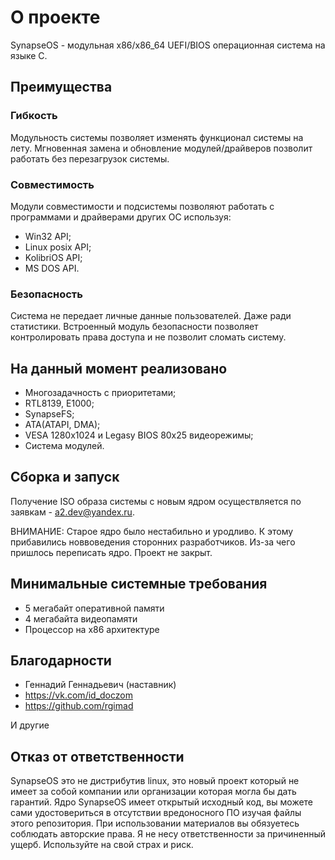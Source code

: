 # О проекте

SynapseOS - модульная x86/x86_64 UEFI/BIOS операционная система на языке C.

## Преимущества

### Гибкость

Модульность системы позволяет изменять функционал системы на лету.
Мгновенная замена и обновление модулей/драйверов позволит работать без перезагрузок системы.

### Совместимость

Модули совместимости и подсистемы позволяют работать с программами и драйверами других ОС используя:
- Win32 API;
- Linux posix API;
- KolibriOS API;
- MS DOS API.

### Безопасность

Система не передает личные данные пользователей. Даже ради статистики.
Встроенный модуль безопасности позволяет контролировать права доступа и не позволит сломать систему.

## На данный момент реализовано

- Многозадачность с приоритетами;
- RTL8139, E1000;
- SynapseFS;
- ATA(ATAPI, DMA);
- VESA 1280x1024 и Legasy BIOS 80x25 видеорежимы;
- Система модулей.

## Сборка и запуск

Получение ISO образа системы с новым ядром осуществляется по заявкам - a2.dev@yandex.ru.
<!-- Для работы с открытым ядром, просто соберите [это ядро](https://github.com/0nera/SynapseOS-lite). -->

ВНИМАНИЕ: Старое ядро было нестабильно и уродливо. К этому прибавились новвоведения сторонних разработчиков. Из-за чего пришлось переписать ядро.
Проект не закрыт.

## Минимальные системные требования

- 5 мегабайт оперативной памяти
- 4 мегабайта видеопамяти
- Процессор на x86 архитектуре

## Благодарности

- Геннадий Геннадьевич (наставник)
- <https://vk.com/id_doczom>
- <https://github.com/rgimad>

И другие

## Отказ от ответственности

SynapseOS это не дистрибутив linux, это новый проект который не имеет за собой компании или организации которая могла бы дать гарантий.
Ядро SynapseOS имеет открытый исходный код, вы можете сами удостовериться в отсутствии вредоносного ПО изучая файлы этого репозитория.
При использовании материалов вы обязуетесь соблюдать авторские права.
Я не несу ответственности за причиненный ущерб. Используйте на свой страх и риск.
